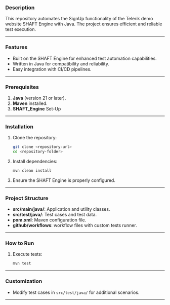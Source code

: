 ### Description
This repository automates the SignUp functionality of the Telerik demo website SHAFT Engine with Java. The project ensures efficient and reliable test execution.

---

### Features
- Built on the SHAFT Engine for enhanced test automation capabilities.
- Written in Java for compatibility and reliability.
- Easy integration with CI/CD pipelines.

---

### Prerequisites
1. **Java** (version 21 or later).
2. **Maven** installed.
3. **SHAFT_Engine** Set-Up   
---

### Installation
1. Clone the repository:
   ```bash
   git clone <repository-url>
   cd <repository-folder>
   ```
2. Install dependencies:
   ```bash
   mvn clean install
   ```
3. Ensure the SHAFT Engine is properly configured.

---

### Project Structure
- **src/main/java/**: Application and utility classes.
- **src/test/java/**: Test cases and test data.
- **pom.xml**: Maven configuration file.
- **github/workflows**: workflow files with custom tests runner.
---

### How to Run
1. Execute tests:
   ```bash
   mvn test
   ```
---

### Customization
- Modify test cases in `src/test/java/` for additional scenarios.

---

